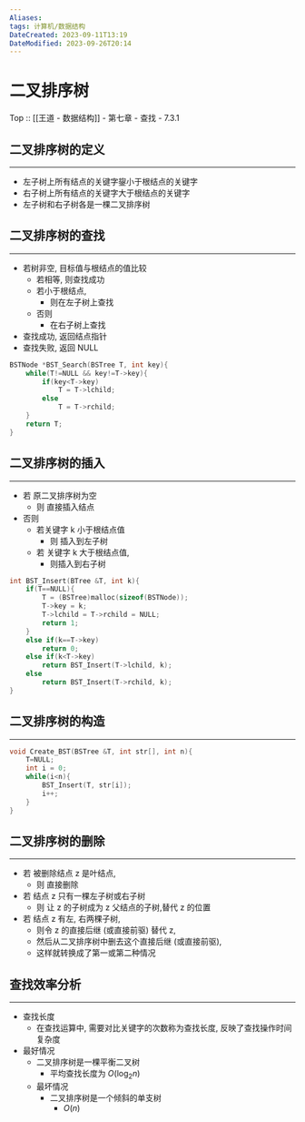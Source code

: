```yaml
---
Aliases: 
tags: 计算机/数据结构 
DateCreated: 2023-09-11T13:19
DateModified: 2023-09-26T20:14
---
```

# 二叉排序树

Top :: [[王道 - 数据结构]] - 第七章 - 查找 - 7.3.1

## 二叉排序树的定义
---
- 左子树上所有结点的关键字鋆小于根结点的关键字
- 右子树上所有结点的关键字大于根结点的关键字
- 左子树和右子树各是一棵二叉排序树

## 二叉排序树的查找
---
- 若树非空, 目标值与根结点的值比较
	- 若相等, 则查找成功
	- 若小于根结点,
		- 则在左子树上查找
	- 否则
		- 在右子树上查找
- 查找成功, 返回结点指针
- 查找失败, 返回 NULL

```cpp
BSTNode *BST_Search(BSTree T, int key){
	while(T!=NULL && key!=T->key){
		if(key<T->key)
			T = T->lchild;
		else
			T = T->rchild;
	}
	return T;
}
```

## 二叉排序树的插入
---
- 若 原二叉排序树为空
	- 则 直接插入结点
- 否则
	- 若关键字 k 小于根结点值
		- 则 插入到左子树
	- 若 关键字 k 大于根结点值,
		- 则插入到右子树

```cpp
int BST_Insert(BTree &T, int k){
	if(T==NULL){
		T = (BSTree)malloc(sizeof(BSTNode));
		T->key = k;
		T->lchild = T->rchild = NULL;
		return 1;
	}
	else if(k==T->key)
		return 0;
	else if(k<T->key)
		return BST_Insert(T->lchild, k);
	else
		return BST_Insert(T->rchild, k);
}
```

## 二叉排序树的构造
---

```cpp
void Create_BST(BSTree &T, int str[], int n){
	T=NULL;
	int i = 0;
	while(i<n){
		BST_Insert(T, str[i]);
		i++;
	}
}
```

## 二叉排序树的删除
---
- 若 被删除结点 z 是叶结点,
	- 则 直接删除
- 若 结点 z 只有一棵左子树或右子树
	- 则 让 z 的子树成为 z 父结点的子树,替代 z 的位置
- 若 结点 z 有左, 右两棵子树,
	- 则令 z 的直接后继 (或直接前驱) 替代 z,
	- 然后从二叉排序树中删去这个直接后继 (或直接前驱),
	- 这样就转换成了第一或第二种情况

## 查找效率分析
---
- 查找长度
	- 在查找运算中, 需要对比关键字的次数称为查找长度, 反映了查找操作时间复杂度
- 最好情况
	- 二叉排序树是一棵平衡二叉树
		- 平均查找长度为 $O(\log_{2}n)$
	- 最坏情况
		- 二叉排序树是一个倾斜的单支树
			- $O(n)$

